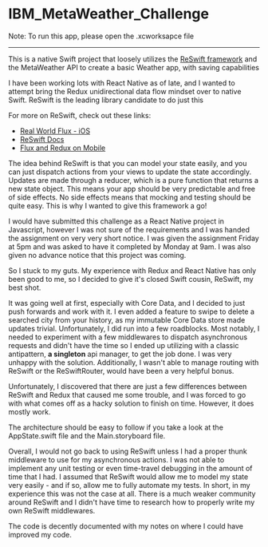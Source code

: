 # IBM_MetaWeather_Challenge


Note: To run this app, please open the .xcworksapce file

---

This is a native Swift project that loosely utilizes the [ReSwift framework](https://github.com/ReSwift/ReSwift) and the MetaWeather API to create a basic Weather app, with saving capabilities

I have been working lots with React Native as of late, and I wanted to attempt bring the Redux unidirectional data flow mindset over to native Swift. ReSwift is the leading library candidate to do just this

For more on ReSwift, check out these links:

- [Real World Flux - iOS](http://blog.benjamin-encz.de/post/real-world-flux-ios/)
- [ReSwift Docs](https://reswift.github.io/ReSwift/master/index.html)
- [Flux and Redux on Mobile](https://speakerdeck.com/benjamin_encz/flux-and-redux-on-mobile)


The idea behind ReSwift is that you can model your state easily, and you can just dispatch actions from your views to update the state accordingly. Updates are made through a reducer, which is a pure function that returns a new state object. This means your app should be very predictable and free of side effects. No side effects means that mocking and testing should be quite easy. This is why I wanted to give this framework a go!

I would have submitted this challenge as a React Native project in Javascript, however I was not sure of the requirements and I was handed the assignment on very very short notice. I was given the assignment Friday at 5pm and was asked to have it completed by Monday at 9am. I was also given no advance notice that this project was coming.

So I stuck to my guts. My experience with Redux and React Native has only been good to me, so I decided to give it's closed Swift cousin, ReSwift, my best shot. 

It was going well at first, especially with Core Data, and I decided to just push forwards and work with it. I even added a feature to swipe to delete a searched city from your history, as my immutable Core Data store made updates trivial. Unfortunately, I did run into a few roadblocks. Most notably, I needed to experiment with a few middlewares to dispatch asynchronous requests and didn't have the time so I ended up utilizing with a classic antipattern, **a singleton** api manager, to get the job done. I was very unhappy with the solution. Additionally, I wasn't able to manage routing with ReSwift or the ReSwiftRouter, would have been a very helpful bonus.

Unfortunately, I discovered that there are just a few differences between ReSwift and Redux that caused me some trouble, and I was forced to go with what comes off as a hacky solution to finish on time. However, it does mostly work. 

The architecture should be easy to follow if you take a look at the AppState.swift file and the Main.storyboard file. 

Overall, I would not go back to using ReSwift unless I had a proper thunk middleware to use for my asynchronous actions. I was not able to implement any unit testing or even time-travel debugging in the amount of time that I had. I assumed that ReSwift would allow me to model my state very easily - and if so, allow me to fully automate my tests. In short, in my experience this was not the case at all. There is a much weaker community around ReSwift and I didn't have time to research how to properly write my own ReSwift middlewares. 

The code is decently documented with my notes on where I could have improved my code.
